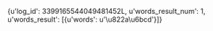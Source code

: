 {u'log_id': 3399165544049481452L, u'words_result_num': 1, u'words_result': [{u'words': u'\u822a\u6bcd'}]}